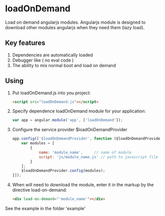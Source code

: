 loadOnDemand
============

Load on demand angularjs modules. Angularjs module is designed to download other modules angularjs when they need them (lazy load).

Key features
------------
1. Dependencies are automatically loaded
2. Debugger like ( no eval code )
3. The ability to mix normal boot and load on demand

Using
-----
1. Put loadOnDemand.js into you project:

   ```html
   <script src="loadOnDemand.js"></script>
   ```
2. Specify dependence loadOnDemand module for your application:

   ```javascript
   var app = angular.module('app', ['loadOnDemand']);
   ```

3. Configure the service provider $loadOnDemandProvider

   ```javascript
   app.config(['$loadOnDemandProvider', function ($loadOnDemandProvider) {
	   var modules = [
           {
               name: 'module_name',		// name of module
               script: 'js/module_name.js' // path to javascript file
           }
	   ];
	   $loadOnDemandProvider.config(modules);
   }]);
   ```

4. When will need to download the module, enter it in the markup by the directive load-on-demand:

   ```html
   <div load-on-demand="'module_name'"></div>
   ```

See the example in the folder 'example'
